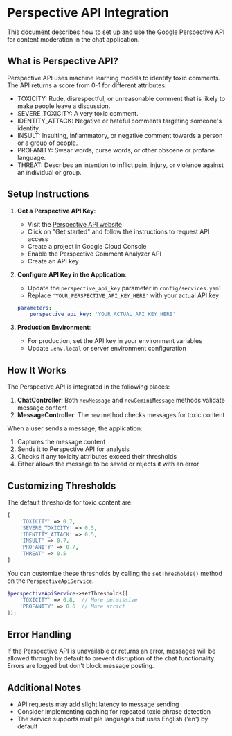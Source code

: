 # Perspective API Integration

This document describes how to set up and use the Google Perspective API for content moderation in the chat application.

## What is Perspective API?

Perspective API uses machine learning models to identify toxic comments. The API returns a score from 0-1 for different attributes:

- TOXICITY: Rude, disrespectful, or unreasonable comment that is likely to make people leave a discussion.
- SEVERE_TOXICITY: A very toxic comment.
- IDENTITY_ATTACK: Negative or hateful comments targeting someone's identity.
- INSULT: Insulting, inflammatory, or negative comment towards a person or a group of people.
- PROFANITY: Swear words, curse words, or other obscene or profane language.
- THREAT: Describes an intention to inflict pain, injury, or violence against an individual or group.

## Setup Instructions

1. **Get a Perspective API Key**:
   - Visit the [Perspective API website](https://perspectiveapi.com/)
   - Click on "Get started" and follow the instructions to request API access
   - Create a project in Google Cloud Console
   - Enable the Perspective Comment Analyzer API
   - Create an API key

2. **Configure API Key in the Application**:
   - Update the `perspective_api_key` parameter in `config/services.yaml`
   - Replace `'YOUR_PERSPECTIVE_API_KEY_HERE'` with your actual API key
   
   ```yaml
   parameters:
       perspective_api_key: 'YOUR_ACTUAL_API_KEY_HERE'
   ```

3. **Production Environment**:
   - For production, set the API key in your environment variables
   - Update `.env.local` or server environment configuration

## How It Works

The Perspective API is integrated in the following places:

1. **ChatController**: Both `newMessage` and `newGeminiMessage` methods validate message content
2. **MessageController**: The `new` method checks messages for toxic content

When a user sends a message, the application:
1. Captures the message content
2. Sends it to Perspective API for analysis
3. Checks if any toxicity attributes exceed their thresholds
4. Either allows the message to be saved or rejects it with an error

## Customizing Thresholds

The default thresholds for toxic content are:

```php
[
    'TOXICITY' => 0.7,
    'SEVERE_TOXICITY' => 0.5,
    'IDENTITY_ATTACK' => 0.5,
    'INSULT' => 0.7,
    'PROFANITY' => 0.7,
    'THREAT' => 0.5
]
```

You can customize these thresholds by calling the `setThresholds()` method on the `PerspectiveApiService`.

```php
$perspectiveApiService->setThresholds([
    'TOXICITY' => 0.8,  // More permissive
    'PROFANITY' => 0.6  // More strict
]);
```

## Error Handling

If the Perspective API is unavailable or returns an error, messages will be allowed through by default to prevent disruption of the chat functionality. Errors are logged but don't block message posting.

## Additional Notes

- API requests may add slight latency to message sending
- Consider implementing caching for repeated toxic phrase detection
- The service supports multiple languages but uses English ('en') by default 